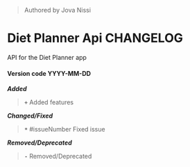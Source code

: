 <!-- Authored at Nexin Ltd, by Jova Nissi -->

> Authored by Jova Nissi

# Diet Planner Api CHANGELOG

API for the Diet Planner app


<!-- Arrange releases with features in descending order (Latest at the top) -->

#### Version code YYYY-MM-DD

***Added***
> **`+`** Added features

***Changed/Fixed***
> **`*`** #issueNumber Fixed issue

***Removed/Deprecated***
> **`-`** Removed/Deprecated
